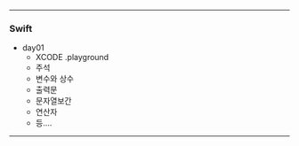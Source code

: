 ***

### Swift 
* day01
  + XCODE .playground
  + 주석
  + 변수와 상수
  + 출력문
  + 문자열보간
  + 연산자
  + 등....




***
